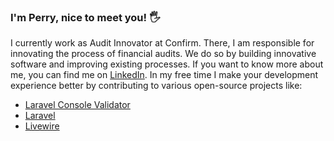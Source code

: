 ### I'm Perry, nice to meet you! 🖐️
I currently work as Audit Innovator at Confirm. There, I am responsible for innovating the process of financial audits. 
We do so by building innovative software and improving existing processes.
If you want to know more about me, you can find me on [LinkedIn](https://www.linkedin.com/in/perryvandermeer/).
In my free time I make your development experience better by contributing to various open-source projects like:
- [Laravel Console Validator](https://github.com/PerryvanderMeer/laravel-console-validator)
- [Laravel](https://github.com/laravel/framework/pulls?q=is%3Apr+author%3APerryvanderMeer+is%3Amerged)
- [Livewire](https://github.com/livewire/livewire/pulls?q=is%3Apr+author%3APerryvanderMeer+is%3Amerged)
